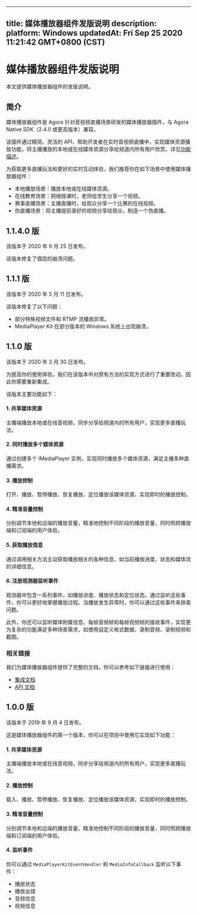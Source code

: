 
---
title: 媒体播放器组件发版说明
description: 
platform: Windows
updatedAt: Fri Sep 25 2020 11:21:42 GMT+0800 (CST)
---
# 媒体播放器组件发版说明
本文提供媒体播放器组件的发版说明。


## 简介
媒体播放器组件是 Agora 针对音视频直播场景研发的媒体播放器插件，与 Agora Native SDK（2.4.0 或更高版本）兼容。

该插件通过精简、灵活的 API，帮助开发者在实时音视频直播中，实现媒体资源播放功能，将主播播放的本地或在线媒体资源分享给频道内所有用户欣赏。详见[功能描述](https://docs.agora.io/cn/Interactive%20Broadcast/mediaplayer_win?platform=Windows#功能描述)。

为获取更多直播玩法和更好的实时互动体验，我们推荐你在如下场景中使用媒体播放器组件：
- 本地播放场景：播放本地或在线媒体资源。
- 在线教育场景：网络授课时，老师给学生分享一个视频。
- 赛事直播场景：主播直播时，给观众分享一个比赛的在线视频。
- 伪直播场景：将主播提前录好的视频分享给观众，制造一个伪直播。

## 1.1.4.0 版

该版本于 2020 年 9 月 25 日发布。

该版本修复了偶现的崩溃问题。

## 1.1.1 版

该版本于 2020 年 5 月 11 日发布。

该版本修复了以下问题：
- 部分特殊视频文件和 RTMP 流播放异常。
- MediaPlayer Kit 在部分版本的 Windows 系统上出现崩溃。

## 1.1.0 版

该版本于 2020 年 3 月 30 日发布。

<div class="alert note">为提高你的使用体验，我们在该版本中对原有方法的实现方式进行了重要改动，因此你需要重新集成。</div>

该版本主要功能如下：

#### 1. 共享媒体资源
主播端播放本地或在线音视频，同步分享给频道内的所有用户，实现更多直播玩法。

#### 2. 同时播放多个媒体资源
通过创建多个 IMediaPlayer 实例，实现同时播放多个媒体资源，满足主播多种直播需求。

#### 3. 播放控制
打开、播放、暂停播放、恢复播放、定位播放该媒体资源，实现即时的播放控制。

#### 4. 精准音量控制
分别调节本地和远端的播放音量，精准地控制不同阶段的播放音量，同时照顾播放端和订阅端的用户体验。

#### 5. 获取播放信息
通过调用相关方法主动获取播放相关的各种信息，如当前播放进度、状态和媒体流的详细信息。

#### 6. 注册观测器监听事件

观测器中包含一系列事件，如播放进度、播放状态和定位状态。通过监听这些事件，你可以更好地掌握播放过程。当播放发生异常时，你可以通过这些事件来排查问题。

此外，你还可以监听媒体附属信息、每帧音频帧和每帧视频帧的接收事件，实现更为复杂的功能满足多种场景需求，如使用自定义格式数据、录制音频、录制视频和截图。

### 相关链接

我们为媒体播放器组件提供了完整的文档，你可以参考如下链接进行使用：

- [集成文档](https://docs.agora.io/cn/Interactive%20Broadcast/mediaplayer_win?platform=Windows)
- [API 文档](https://docs.agora.io/cn/Interactive%20Broadcast/API%20Reference/mediaplayer_cpp/1.1.0/index.html)

## 1.0.0 版

该版本于 2019 年 9 月 4 日发布。

这是媒体播放器组件的第一个版本，你可以在项目中使用它实现如下功能：

#### 1. 共享媒体资源
主播端播放本地或在线音视频，同步分享给频道内的所有用户，实现更多直播玩法。

#### 2. 播放控制
载入、播放、暂停播放、恢复播放、定位播放该媒体资源，实现即时的播放控制。

#### 3. 精准音量控制
分别调节本地和远端的播放音量，精准地控制不同阶段的播放音量，同时照顾播放端和订阅端的用户体验。

#### 4. 监听事件

你可以通过 `MediaPlayerKitEventHandler` 和 `MediaInfoCallback` 监听以下事件：

- 播放状态
- 播放出错
- 音频信息
- 视频信息

